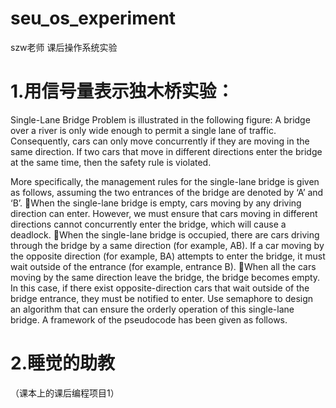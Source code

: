 # seu_os_experiment
szw老师 课后操作系统实验
# 1.用信号量表示独木桥实验：
  Single-Lane Bridge Problem is illustrated in the following figure: A bridge over a river is only wide enough to permit a single lane of traffic. Consequently, cars can only move concurrently if they are moving in the same direction. If two cars that move in different directions enter the bridge at the same time, then the safety rule is violated. 

More specifically, the management rules for the single-lane bridge is given as follows, assuming the two entrances of the bridge are denoted by ‘A’ and ‘B’. 
When the single-lane bridge is empty, cars moving by any driving direction can enter. However, we must ensure that cars moving in different directions cannot concurrently enter the bridge, which will cause a deadlock.
When the single-lane bridge is occupied, there are cars driving through the bridge by a same direction (for example, AB). If a car moving by the opposite direction (for example, BA) attempts to enter the bridge, it must wait outside of the entrance (for example, entrance B).
When all the cars moving by the same direction leave the bridge, the bridge becomes empty. In this case, if there exist opposite-direction cars that wait outside of the bridge entrance, they must be notified to enter.
Use semaphore to design an algorithm that can ensure the orderly operation of this single-lane bridge. A framework of the pseudocode has been given as follows.

# 2.睡觉的助教
（课本上的课后编程项目1）
